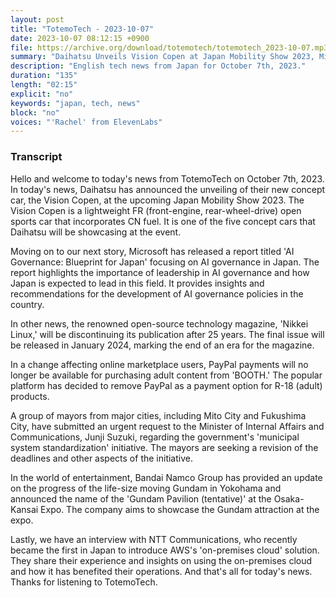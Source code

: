 ```yaml
---
layout: post
title: "TotemoTech - 2023-10-07"
date: 2023-10-07 08:12:15 +0900
file: https://archive.org/download/totemotech/totemotech_2023-10-07.mp3
summary: "Daihatsu Unveils Vision Copen at Japan Mobility Show 2023, Microsoft Publishes Report on AI Governance in Japan, & more…"
description: "English tech news from Japan for October 7th, 2023."
duration: "135"
length: "02:15"
explicit: "no"
keywords: "japan, tech, news"
block: "no"
voices: "'Rachel' from ElevenLabs"
---
```


### Transcript

Hello and welcome to today's news from TotemoTech on October 7th, 2023. In today's news, Daihatsu has announced the unveiling of their new concept car, the Vision Copen, at the upcoming Japan Mobility Show 2023. The Vision Copen is a lightweight FR (front-engine, rear-wheel-drive) open sports car that incorporates CN fuel. It is one of the five concept cars that Daihatsu will be showcasing at the event.

Moving on to our next story, Microsoft has released a report titled 'AI Governance: Blueprint for Japan' focusing on AI governance in Japan. The report highlights the importance of leadership in AI governance and how Japan is expected to lead in this field. It provides insights and recommendations for the development of AI governance policies in the country.

In other news, the renowned open-source technology magazine, 'Nikkei Linux,' will be discontinuing its publication after 25 years. The final issue will be released in January 2024, marking the end of an era for the magazine.

In a change affecting online marketplace users, PayPal payments will no longer be available for purchasing adult content from 'BOOTH.' The popular platform has decided to remove PayPal as a payment option for R-18 (adult) products.

A group of mayors from major cities, including Mito City and Fukushima City, have submitted an urgent request to the Minister of Internal Affairs and Communications, Junji Suzuki, regarding the government's 'municipal system standardization' initiative. The mayors are seeking a revision of the deadlines and other aspects of the initiative.

In the world of entertainment, Bandai Namco Group has provided an update on the progress of the life-size moving Gundam in Yokohama and announced the name of the 'Gundam Pavilion (tentative)' at the Osaka-Kansai Expo. The company aims to showcase the Gundam attraction at the expo.

Lastly, we have an interview with NTT Communications, who recently became the first in Japan to introduce AWS's 'on-premises cloud' solution. They share their experience and insights on using the on-premises cloud and how it has benefited their operations.   And that's all for today's news. Thanks for listening to TotemoTech.
